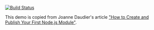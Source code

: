 [![Build Status](https://travis-ci.org/avenqq/travis-ci-demo.png?branch=demo04)](https://travis-ci.org/avenqq/travis-ci-demo)


This demo is copied from Joanne Daudier's article ["How to Create and Publish Your First Node.js Module"](https://medium.com/@jdaudier/how-to-create-and-publish-your-first-node-js-module-444e7585b738).
